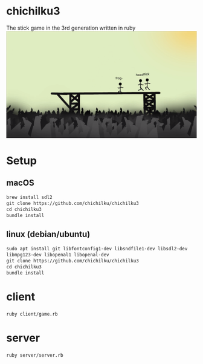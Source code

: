 # chichilku3
The stick game in the 3rd generation written in ruby
![Demo Picture](screenshots/chichilku3.png)

# Setup

macOS
-----

```
brew install sdl2
git clone https://github.com/chichilku/chichilku3
cd chichilku3
bundle install
```

linux (debian/ubuntu)
---------------------

```
sudo apt install git libfontconfig1-dev libsndfile1-dev libsdl2-dev libmpg123-dev libopenal1 libopenal-dev
git clone https://github.com/chichilku/chichilku3
cd chichilku3
bundle install
```

# client

``ruby client/game.rb``

# server

``ruby server/server.rb``
